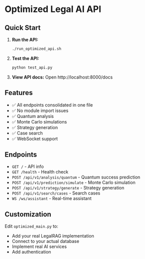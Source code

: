 # Optimized Legal AI API

## Quick Start

1. **Run the API:**
   ```bash
   ./run_optimized_api.sh
   ```

2. **Test the API:**
   ```bash
   python test_api.py
   ```

3. **View API docs:**
   Open http://localhost:8000/docs

## Features

- ✅ All endpoints consolidated in one file
- ✅ No module import issues
- ✅ Quantum analysis
- ✅ Monte Carlo simulations
- ✅ Strategy generation
- ✅ Case search
- ✅ WebSocket support

## Endpoints

- `GET /` - API info
- `GET /health` - Health check
- `POST /api/v1/analysis/quantum` - Quantum success prediction
- `POST /api/v1/prediction/simulate` - Monte Carlo simulation
- `POST /api/v1/strategy/generate` - Strategy generation
- `POST /api/v1/search/cases` - Search cases
- `WS /ws/assistant` - Real-time assistant

## Customization

Edit `optimized_main.py` to:
- Add your real LegalRAG implementation
- Connect to your actual database
- Implement real AI services
- Add authentication
